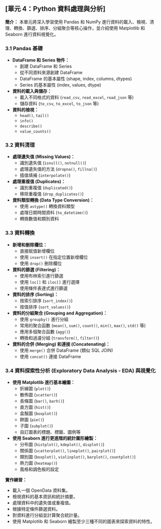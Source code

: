 ## [單元 4：Python 資料處理與分析]

**簡介：** 本單元將深入學習使用 Pandas 和 NumPy 進行資料的載入、檢視、清理、轉換、篩選、排序、分組聚合等核心操作，並介紹使用 Matplotlib 和 Seaborn 進行資料視覺化。

### 3.1 Pandas 基礎

  * **DataFrame 和 Series 物件：**
      * 創建 DataFrame 和 Series
      * 從不同資料來源創建 DataFrame
      * DataFrame 的基本屬性 (shape, index, columns, dtypes)
      * Series 的基本屬性 (index, values, dtype)
  * **資料的載入與儲存：**
      * 載入不同格式的資料 (`read_csv`, `read_excel`, `read_json` 等)
      * 儲存資料 (`to_csv`, `to_excel`, `to_json` 等)
  * **資料的檢視：**
      * `head()`, `tail()`
      * `info()`
      * `describe()`
      * `value_counts()`

### 3.2 資料清理

  * **處理遺失值 (Missing Values)：**
      * 識別遺失值 (`isnull()`, `notnull()`)
      * 處理遺失值的方法 (`dropna()`, `fillna()`)
      * 插值填補 (`interpolate()`)
  * **處理重複值 (Duplicates)：**
      * 識別重複值 (`duplicated()`)
      * 移除重複值 (`drop_duplicates()`)
  * **資料類型轉換 (Data Type Conversion)：**
      * 使用 `astype()` 轉換資料類型
      * 處理日期時間資料 (`to_datetime()`)
      * 轉換數值和類別資料

### 3.3 資料轉換

  * **新增和刪除欄位：**
      * 直接賦值新增欄位
      * 使用 `insert()` 在指定位置新增欄位
      * 使用 `drop()` 刪除欄位
  * **資料的篩選 (Filtering)：**
      * 使用布林索引進行篩選
      * 使用 `loc[]` 和 `iloc[]` 進行選擇
      * 使用條件表達式進行篩選
  * **資料的排序 (Sorting)：**
      * 按索引排序 (`sort_index()`)
      * 按值排序 (`sort_values()`)
  * **資料的分組聚合 (Grouping and Aggregation)：**
      * 使用 `groupby()` 進行分組
      * 常用的聚合函數 (`mean()`, `sum()`, `count()`, `min()`, `max()`, `std()` 等)
      * 應用多個聚合函數 (`agg()`)
      * 轉換和過濾分組 (`transform()`, `filter()`)
  * **資料的合併 (Merging) 和連接 (Concatenating)：**
      * 使用 `merge()` 合併 DataFrame (類似 SQL JOIN)
      * 使用 `concat()` 連接 DataFrame

### 3.4 資料探索性分析 (Exploratory Data Analysis - EDA) 與視覺化

  * **使用 Matplotlib 進行基本繪圖：**
      * 折線圖 (`plot()`)
      * 散佈圖 (`scatter()`)
      * 長條圖 (`bar()`, `barh()`)
      * 直方圖 (`hist()`)
      * 盒鬚圖 (`boxplot()`)
      * 餅圖 (`pie()`)
      * 子圖 (`subplot()`)
      * 自訂圖表的標題、標籤、圖例等
  * **使用 Seaborn 進行更進階的統計圖形繪製：**
      * 分布圖 (`histplot()`, `kdeplot()`, `displot()`)
      * 關係圖 (`scatterplot()`, `lineplot()`, `pairplot()`)
      * 類別圖 (`boxplot()`, `violinplot()`, `barplot()`, `countplot()`)
      * 熱力圖 (`heatmap()`)
      * 風格和調色板的設定

**實作練習：**

  * 載入一個 OpenData 資料集。
  * 檢視資料的基本資訊和統計摘要。
  * 處理資料中的遺失值或重複值。
  * 根據特定條件篩選資料。
  * 對資料進行分組並計算聚合統計量。
  * 使用 Matplotlib 和 Seaborn 繪製至少三種不同的圖表來探索資料的特性。